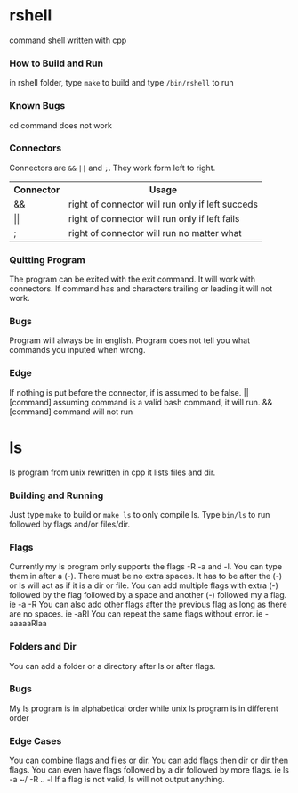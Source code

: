 # rshell
command shell written with cpp

### How to Build and Run
in rshell folder, type `make` to build and type `/bin/rshell` to run 

### Known Bugs
cd command does not work 

### Connectors 
Connectors are `&&` `||` and `;`.
They work form left to right.
<table>
	<tr>
    		<th>Connector</th>
	    	<th>Usage</th>
	</tr>
	<tr>
		<td>&&</td>
		<td>right of connector will run only if left succeds</td>
	</tr>
	</tr>
		<td>||</td>
		<td>right of connector will run only if left fails</td>
	</tr>
	<tr>
		<td>;</td>
		<td>right of connector will run no matter what</td>
	</tr>
</table>

### Quitting Program 
The program can be exited with the exit command.
It will work with connectors. 
If command has and characters trailing or leading it will not work. 

### Bugs
Program will always be in english.
Program does not tell you what commands you inputed when wrong.

### Edge
If nothing is put before the connector, if is assumed to be false.
|| [command] assuming command is a valid bash command, it will run. 
&& [command] command will not run 

# ls
ls program from unix rewritten in cpp it lists files and dir.

### Building and Running
Just type `make` to build or `make ls` to only compile ls.
Type `bin/ls` to run followed by flags and/or files/dir.

### Flags
Currently my ls program only supports the flags -R -a and -l.
You can type them in after a (-).
There must be no extra spaces.
It has to be after the (-) or ls will act as if it is a dir or file.
You can add multiple flags with extra (-) followed by the flag followed by a space and another (-) followed my a flag.
ie -a -R
You can also add other flags after the previous flag as long as there are no spaces.
ie -aRl
You can repeat the same flags without error. 
ie -aaaaaRlaa

### Folders and Dir
You can add a folder or a directory after ls or after flags.

### Bugs
My ls program is in alphabetical order while unix ls program is in different order

### Edge Cases
You can combine flags and files or dir. 
You can add flags then dir or dir then flags. 
You can even have flags followed by a dir followed by more flags.
ie ls -a ~/ -R .. -l
If a flag is not valid, ls will not output anything.
